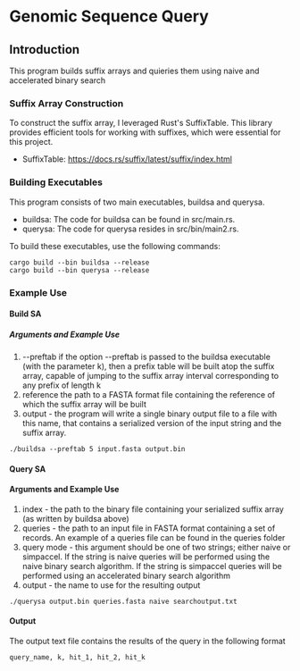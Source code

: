 # Genomic Sequence Query

## Introduction
This program builds suffix arrays and quieries them using naive and accelerated binary search

### Suffix Array Construction

To construct the suffix array, I leveraged Rust's SuffixTable. This library provides efficient tools for working with suffixes, which were essential for this project.
* SuffixTable: https://docs.rs/suffix/latest/suffix/index.html

### Building Executables

This program consists of two main executables, buildsa and querysa. 

* buildsa: The code for buildsa can be found in src/main.rs.
* querysa: The code for querysa resides in src/bin/main2.rs.

To build these executables, use the following commands:
```
cargo build --bin buildsa --release
cargo build --bin querysa --release
```

### Example Use

#### Build SA
##### Arguments and Example Use
1. --preftab <k> if the option --preftab is passed to the buildsa executable (with the parameter k), then a prefix table will be built atop the suffix array, capable of jumping to the suffix array interval corresponding to any prefix of length k
2. reference  the path to a FASTA format file containing the reference of which the suffix array will be built
3. output - the program will write a single binary output file to a file with this name, that contains a serialized version of the input string and the suffix array.
```
./buildsa --preftab 5 input.fasta output.bin
```
#### Query SA
#### Arguments and Example Use
1. index - the path to the binary file containing your serialized suffix array (as written by buildsa above)
2. queries - the path to an input file in FASTA format containing a set of records.
   An example of a queries file can be found in the queries folder
4. query mode - this argument should be one of two strings; either naive or simpaccel. If the string is naive queries will be performed using the naive binary search algorithm. If the string is simpaccel queries will be performed using an accelerated binary search algorithm
5. output - the name to use for the resulting output
```
./querysa output.bin queries.fasta naive searchoutput.txt
```
#### Output
The output text file contains the results of the query in the following format
```
query_name, k, hit_1, hit_2, hit_k
```



